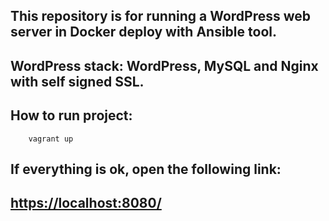 ## This repository is for running a WordPress web server in Docker deploy with Ansible tool.
## WordPress stack: WordPress, MySQL and Nginx with self signed SSL.

## How to run project:
```
	vagrant up
```

## If everything is ok, open the following link:

## [https://localhost:8080/](https://localhost:8080/)
